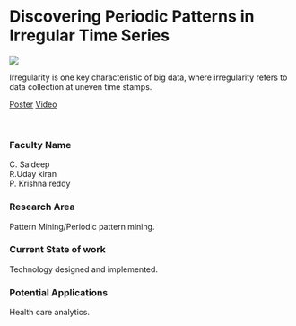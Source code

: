 # Discovering Periodic Patterns in Irregular Time Series

![](https://i.imgur.com/U6o9l98.png)

Irregularity is one key characteristic of big data, where irregularity refers to data collection at uneven time stamps.

[Poster](04.%20Discovering%20Periodic%20Patterns%20in%20Irregular%20Time%20Series.pdf)
[Video](https://youtu.be/aPkWUZs4tSU)

<br>


### Faculty Name

C. Saideep<br>
R.Uday kiran<br>
P. Krishna reddy


### Research Area

Pattern Mining/Periodic pattern mining.


### Current State of work

Technology designed and implemented.


### Potential Applications

Health care analytics.
